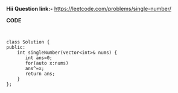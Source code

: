 **Hii**
**Question link:-** https://leetcode.com/problems/single-number/



**CODE**

```


class Solution {
public:
    int singleNumber(vector<int>& nums) { 
       int ans=0;
	   for(auto x:nums)
	   ans^=x;
	   return ans;
    }
};

```

